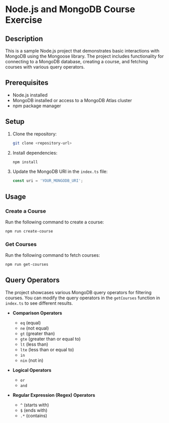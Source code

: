 
# Node.js and MongoDB Course Exercise

## Description

This is a sample Node.js project that demonstrates basic interactions with MongoDB using the Mongoose library. The project includes functionality for connecting to a MongoDB database, creating a course, and fetching courses with various query operators.

## Prerequisites

- Node.js installed
- MongoDB installed or access to a MongoDB Atlas cluster
- npm package manager

## Setup

1. Clone the repository:

   ```bash
   git clone <repository-url>
   ```

2. Install dependencies:

   ```bash
   npm install
   ```

3. Update the MongoDB URI in the `index.ts` file:

   ```typescript
   const uri = 'YOUR_MONGODB_URI';
   ```

## Usage

### Create a Course

Run the following command to create a course:

```bash
npm run create-course
```

### Get Courses

Run the following command to fetch courses:

```bash
npm run get-courses
```

## Query Operators

The project showcases various MongoDB query operators for filtering courses. You can modify the query operators in the `getCourses` function in `index.ts` to see different results.

- **Comparison Operators**
  - `eq` (equal)
  - `ne` (not equal)
  - `gt` (greater than)
  - `gte` (greater than or equal to)
  - `lt` (less than)
  - `lte` (less than or equal to)
  - `in`
  - `nin` (not in)

- **Logical Operators**
  - `or`
  - `and`

- **Regular Expression (Regex) Operators**
  - `^` (starts with)
  - `$` (ends with)
  - `.*` (contains)
